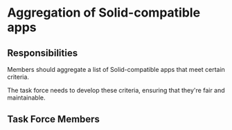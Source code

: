 # Aggregation of Solid-compatible apps

## Responsibilities

Members should aggregate a list of Solid-compatible apps that meet certain criteria.

The task force needs to develop these criteria, ensuring that they're fair and maintainable.

## Task Force Members
